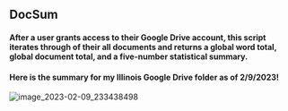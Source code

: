 ## DocSum

#### After a user grants access to their Google Drive account, this script iterates through of their all documents and returns a global word total, global document total, and a five-number statistical summary.

#### Here is the summary for my Illinois Google Drive folder as of 2/9/2023!
![image_2023-02-09_233438498](https://user-images.githubusercontent.com/63682680/218009374-64dd9b9b-4c66-4c76-b5c1-868aea0e55ff.png)



